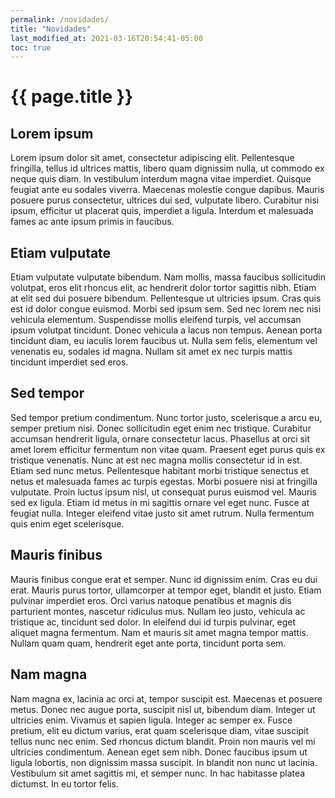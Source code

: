 ```yaml
---
permalink: /novidades/
title: "Novidades"
last_modified_at: 2021-03-16T20:54:41-05:00
toc: true
---
```



# {{ page.title }}


## Lorem ipsum

Lorem ipsum dolor sit amet, consectetur adipiscing elit. Pellentesque fringilla, tellus id ultrices mattis, libero quam dignissim nulla, ut commodo ex neque quis diam. In vestibulum interdum magna vitae imperdiet. Quisque feugiat ante eu sodales viverra. Maecenas molestie congue dapibus. Mauris posuere purus consectetur, ultrices dui sed, vulputate libero. Curabitur nisi ipsum, efficitur ut placerat quis, imperdiet a ligula. Interdum et malesuada fames ac ante ipsum primis in faucibus.

## Etiam vulputate
Etiam vulputate vulputate bibendum. Nam mollis, massa faucibus sollicitudin volutpat, eros elit rhoncus elit, ac hendrerit dolor tortor sagittis nibh. Etiam at elit sed dui posuere bibendum. Pellentesque ut ultricies ipsum. Cras quis est id dolor congue euismod. Morbi sed ipsum sem. Sed nec lorem nec nisi vehicula elementum. Suspendisse mollis eleifend turpis, vel accumsan ipsum volutpat tincidunt. Donec vehicula a lacus non tempus. Aenean porta tincidunt diam, eu iaculis lorem faucibus ut. Nulla sem felis, elementum vel venenatis eu, sodales id magna. Nullam sit amet ex nec turpis mattis tincidunt imperdiet sed eros.

## Sed tempor
Sed tempor pretium condimentum. Nunc tortor justo, scelerisque a arcu eu, semper pretium nisi. Donec sollicitudin eget enim nec tristique. Curabitur accumsan hendrerit ligula, ornare consectetur lacus. Phasellus at orci sit amet lorem efficitur fermentum non vitae quam. Praesent eget purus quis ex tristique venenatis. Nunc at est nec magna mollis consectetur id in est. Etiam sed nunc metus. Pellentesque habitant morbi tristique senectus et netus et malesuada fames ac turpis egestas. Morbi posuere nisi at fringilla vulputate. Proin luctus ipsum nisl, ut consequat purus euismod vel. Mauris sed ex ligula. Etiam id metus in mi sagittis ornare vel eget nunc. Fusce at feugiat nulla. Integer eleifend vitae justo sit amet rutrum. Nulla fermentum quis enim eget scelerisque.

## Mauris finibus
Mauris finibus congue erat et semper. Nunc id dignissim enim. Cras eu dui erat. Mauris purus tortor, ullamcorper at tempor eget, blandit et justo. Etiam pulvinar imperdiet eros. Orci varius natoque penatibus et magnis dis parturient montes, nascetur ridiculus mus. Nullam leo justo, vehicula ac tristique ac, tincidunt sed dolor. In eleifend dui id turpis pulvinar, eget aliquet magna fermentum. Nam et mauris sit amet magna tempor mattis. Nullam quam quam, hendrerit eget ante porta, tincidunt porta sem.

## Nam magna
Nam magna ex, lacinia ac orci at, tempor suscipit est. Maecenas et posuere metus. Donec nec augue porta, suscipit nisl ut, bibendum diam. Integer ut ultricies enim. Vivamus et sapien ligula. Integer ac semper ex. Fusce pretium, elit eu dictum varius, erat quam scelerisque diam, vitae suscipit tellus nunc nec enim. Sed rhoncus dictum blandit. Proin non mauris vel mi ultricies condimentum. Aenean eget sem nibh. Donec faucibus ipsum ut ligula lobortis, non dignissim massa suscipit. In blandit non nunc ut lacinia. Vestibulum sit amet sagittis mi, et semper nunc. In hac habitasse platea dictumst. In eu tortor felis. 
